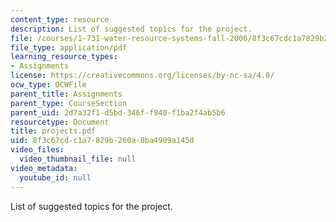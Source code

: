 ```yaml
---
content_type: resource
description: List of suggested topics for the project.
file: /courses/1-731-water-resource-systems-fall-2006/8f3c67cdc1a7829b260a8ba4909a145d_projects.pdf
file_type: application/pdf
learning_resource_types:
- Assignments
license: https://creativecommons.org/licenses/by-nc-sa/4.0/
ocw_type: OCWFile
parent_title: Assignments
parent_type: CourseSection
parent_uid: 2d7a32f1-d5bd-346f-f940-f1ba2f4ab5b6
resourcetype: Document
title: projects.pdf
uid: 8f3c67cd-c1a7-829b-260a-8ba4909a145d
video_files:
  video_thumbnail_file: null
video_metadata:
  youtube_id: null
---
```

List of suggested topics for the project.